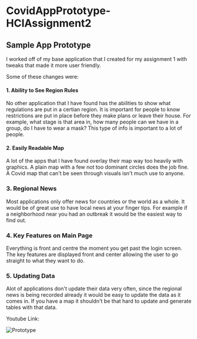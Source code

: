 # CovidAppPrototype-HCIAssignment2
## Sample App Prototype

I worked off of my base application that I created for my assignment 1 with tweaks that made it more user friendly.

Some of these changes were:

#### 1. Ability to See Region Rules
No other application that I have found has the abilities to show what regulations are put in a certian
region. It is important for people to know restrictions are put in place before they make plans or
leave their house. For example, what stage is that area in, how many people can we have in a group,
do I have to wear a mask? This type of info is important to a lot of people.

#### 2. Easily Readable Map
A lot of the apps that I have found overlay their map way too heavily with graphics. A plain map with a few
not too dominant circles does the job fine. A Covid map that can't be seen through visuals isn't much use to
anyone. 

### 3. Regional News
Most applications only offer news for countries or the world as a whole. It would be of great use to have local
news at your finger tips. For example if a neighborhood near you had an outbreak it would be the easiest way
to find out. 

### 4. Key Features on Main Page
Everything is front and centre the moment you get past the login screen. The key features are displayed front and
center allowing the user to go straight to what they want to do.

### 5. Updating Data
Alot of applications don't update their data very often, since the regional news is being recorded already it would
be easy to update the data as it comes in. If you have a map it shouldn't be that hard to update and generate tables
with that data.

Youtube Link:

![Prototype](https://user-images.githubusercontent.com/35903888/98764414-bcdd5880-23a9-11eb-8d63-af02cf57514f.png)
